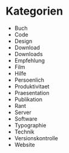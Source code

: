 # Kategorien

- Buch
- Code
- Design
- Download
- Downloads
- Empfehlung
- Film
- Hilfe
- Persoenlich
- Produktivitaet
- Praesentation
- Publikation
- Rant
- Server
- Software
- Typographie
- Technik
- Versionskontrolle
- Website
